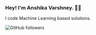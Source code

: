 ### Hey! I'm Anshika Varshney. 👋🏼

I code Machine Learning based solutions.

![GitHub followers](https://img.shields.io/github/followers/varshney-anshika?label=Follow&style=social)
